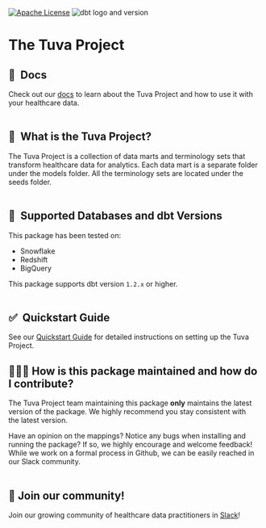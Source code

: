 [![Apache License](https://img.shields.io/badge/License-Apache%202.0-blue.svg)](https://opensource.org/licenses/Apache-2.0) ![dbt logo and version](https://img.shields.io/static/v1?logo=dbt&label=dbt-version&message=1.2.x&color=orange)
# The Tuva Project 

## 🔗  Docs
Check out our [docs](https://thetuvaproject.com/) to learn about the Tuva Project and how to use it with your healthcare data.
<br/><br/>

## 🧰  What is the Tuva Project?

The Tuva Project is a collection of data marts and terminology sets that transform healthcare data for analytics.  Each data mart is a separate folder under the models folder.  All the terminology sets are located under the seeds folder.
<br/><br/>

## 🔌  Supported Databases and dbt Versions

This package has been tested on: 
- Snowflake
- Redshift
- BigQuery

This package supports dbt version `1.2.x` or higher.
<br/><br/>

## ✅  Quickstart Guide
See our [Quickstart Guide](https://thetuvaproject.com/quickstart) for detailed instructions on setting up the Tuva Project.

## 🙋🏻‍♀️ How is this package maintained and how do I contribute?

The Tuva Project team maintaining this package **only** maintains the latest version of the package. We highly recommend you stay consistent with the latest version.

Have an opinion on the mappings? Notice any bugs when installing and running the package? If so, we highly encourage and welcome feedback! While we work on a formal process in Github, we can be easily reached in our Slack community.
<br/><br/>

## 🤝 Join our community!

Join our growing community of healthcare data practitioners in [Slack](https://join.slack.com/t/thetuvaproject/shared_invite/zt-16iz61187-G522Mc2WGA2mHF57e0il0Q)!
